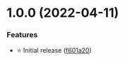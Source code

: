 # 1.0.0 (2022-04-11)


### Features

* ⭐️ Initial release ([f601a20](https://github.com/nythyatdora/helloworld/commit/f601a20fb3ea985ca243dfc8a2f2579a5e92935b))
